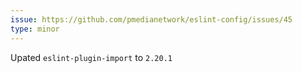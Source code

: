 ```yaml
---
issue: https://github.com/pmedianetwork/eslint-config/issues/45
type: minor
---
```


Upated `eslint-plugin-import` to `2.20.1`
